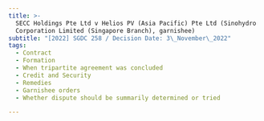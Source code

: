 ```yaml
---
title: >-
  SECC Holdings Pte Ltd v Helios PV (Asia Pacific) Pte Ltd (Sinohydro
  Corporation Limited (Singapore Branch), garnishee)
subtitle: "[2022] SGDC 258 / Decision Date: 3\_November\_2022"
tags:
  - Contract
  - Formation
  - When tripartite agreement was concluded
  - Credit and Security
  - Remedies
  - Garnishee orders
  - Whether dispute should be summarily determined or tried

---
```

